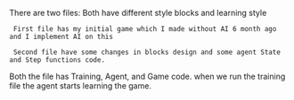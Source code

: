 There are two files: Both have different style blocks and learning style 

     First file has my initial game which I made without AI 6 month ago and I implement AI on this

     Second file have some changes in blocks design and some agent State and Step functions code. 

Both the file has Training, Agent, and Game code. 
when we run the training file the agent starts learning the game.
